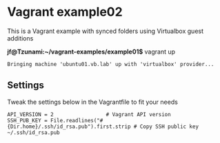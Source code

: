 # Vagrant example02

This is a Vagrant example with synced folders using Virtualbox guest additions   
  
**jf@Tzunami:~/vagrant-examples/example01$** vagrant up  
```  
Bringing machine 'ubuntu01.vb.lab' up with 'virtualbox' provider...  
```

## Settings  
Tweak the settings below in the Vagrantfile to fit your needs
```  
API_VERSION = 2                 # Vagrant API version  
SSH_PUB_KEY = File.readlines("#{Dir.home}/.ssh/id_rsa.pub").first.strip # Copy SSH public key ~/.ssh/id_rsa.pub  
```
